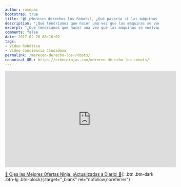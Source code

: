```yaml
---
author: rosepac
bootstrap: true
title: "📹 ¿Merecen derechos los Robots?, ¿Qué pasaría si las máquinas se vuelven conscientes?"
description: "¿Qué tendríamos que hacer una vez que las máquinas se vuelvan conscientes?¿Tendremos que  otorgarles derechos?"
excerpt: "¿Qué tendríamos que hacer una vez que las máquinas se vuelvan conscientes?¿Tendremos que  otorgarles derechos?"
comments: false
date: 2017-02-20 08:10:02
tags:
- Vídeo Robótica
- Vídeo Conciencia Ciudadana
permalink: /merecen-derecho-los-robots/
canonical_URL: https://ciberninjas.com/merecen-derecho-los-robots/
---
```


<iframe src="https://www.facebook.com/plugins/video.php?href=https%3A%2F%2Fwww.facebook.com%2FPeriodicoElCiudadano%2Fvideos%2F10154161954672470%2F&show_text=0&width=560" width="560" height="315" style="border:none;overflow:hidden" scrolling="no" frameborder="0" allowTransparency="true" allowFullScreen="true"></iframe>

[🎁 Ojea las Mejores Ofertas Ninja, ¡Actualizadas a Diario! 🛒](https://www.amazon.es/shop/cibercursos){: .btn .btn-dark .btn-lg .btn-block}{:target="_blank" rel="nofollow,noreferrer"}